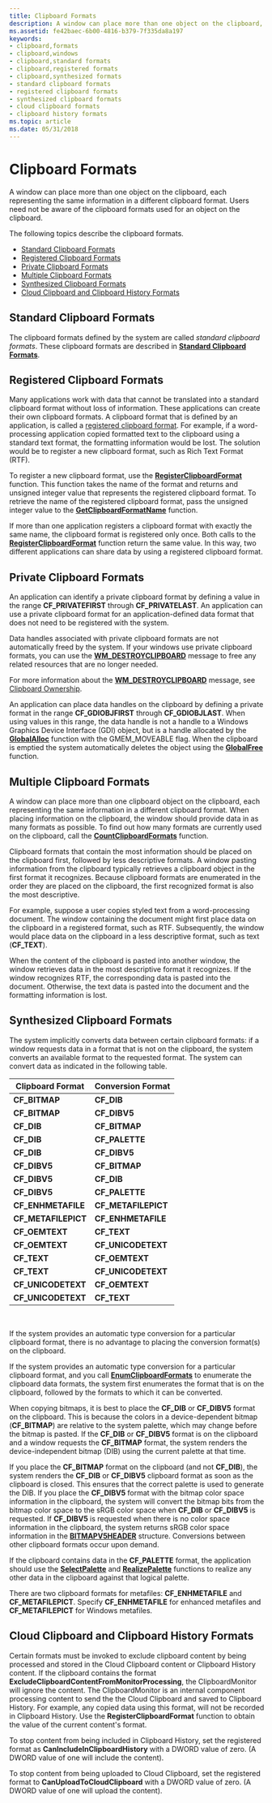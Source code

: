 ```yaml
---
title: Clipboard Formats
description: A window can place more than one object on the clipboard, each representing the same information in a different clipboard format. Users need not be aware of the clipboard formats used for an object on the clipboard.
ms.assetid: fe42baec-6b00-4816-b379-7f335da8a197
keywords:
- clipboard,formats
- clipboard,windows
- clipboard,standard formats
- clipboard,registered formats
- clipboard,synthesized formats
- standard clipboard formats
- registered clipboard formats
- synthesized clipboard formats
- cloud clipboard formats
- clipboard history formats
ms.topic: article
ms.date: 05/31/2018
---
```


# Clipboard Formats

A window can place more than one object on the clipboard, each representing the same information in a different clipboard format. Users need not be aware of the clipboard formats used for an object on the clipboard.

The following topics describe the clipboard formats.

-   [Standard Clipboard Formats](#standard-clipboard-formats)
-   [Registered Clipboard Formats](#registered-clipboard-formats)
-   [Private Clipboard Formats](#private-clipboard-formats)
-   [Multiple Clipboard Formats](#multiple-clipboard-formats)
-   [Synthesized Clipboard Formats](#synthesized-clipboard-formats)
-   [Cloud Clipboard and Clipboard History Formats](#cloud-clipboard-and-clipboard-history-formats)

## Standard Clipboard Formats

The clipboard formats defined by the system are called *standard clipboard formats*. These clipboard formats are described in [**Standard Clipboard Formats**](standard-clipboard-formats.md).

## Registered Clipboard Formats

Many applications work with data that cannot be translated into a standard clipboard format without loss of information. These applications can create their own clipboard formats. A clipboard format that is defined by an application, is called a [registered clipboard format](#registered-clipboard-formats). For example, if a word-processing application copied formatted text to the clipboard using a standard text format, the formatting information would be lost. The solution would be to register a new clipboard format, such as Rich Text Format (RTF).

To register a new clipboard format, use the [**RegisterClipboardFormat**](/windows/desktop/api/Winuser/nf-winuser-registerclipboardformata) function. This function takes the name of the format and returns and unsigned integer value that represents the registered clipboard format. To retrieve the name of the registered clipboard format, pass the unsigned integer value to the [**GetClipboardFormatName**](/windows/desktop/api/Winuser/nf-winuser-getclipboardformatnamea) function.

If more than one application registers a clipboard format with exactly the same name, the clipboard format is registered only once. Both calls to the [**RegisterClipboardFormat**](/windows/desktop/api/Winuser/nf-winuser-registerclipboardformata) function return the same value. In this way, two different applications can share data by using a registered clipboard format.

## Private Clipboard Formats

An application can identify a private clipboard format by defining a value in the range **CF\_PRIVATEFIRST** through **CF\_PRIVATELAST**. An application can use a private clipboard format for an application-defined data format that does not need to be registered with the system.

Data handles associated with private clipboard formats are not automatically freed by the system. If your windows use private clipboard formats, you can use the [**WM\_DESTROYCLIPBOARD**](wm-destroyclipboard.md) message to free any related resources that are no longer needed.

For more information about the [**WM\_DESTROYCLIPBOARD**](wm-destroyclipboard.md) message, see [Clipboard Ownership](clipboard-operations.md).

An application can place data handles on the clipboard by defining a private format in the range **CF\_GDIOBJFIRST** through **CF\_GDIOBJLAST**. When using values in this range, the data handle is not a handle to a Windows Graphics Device Interface (GDI) object, but is a handle allocated by the [**GlobalAlloc**](https://docs.microsoft.com/windows/desktop/api/winbase/nf-winbase-globalalloc) function with the GMEM\_MOVEABLE flag. When the clipboard is emptied the system automatically deletes the object using the [**GlobalFree**](https://docs.microsoft.com/windows/desktop/api/winbase/nf-winbase-globalfree) function.

## Multiple Clipboard Formats

A window can place more than one clipboard object on the clipboard, each representing the same information in a different clipboard format. When placing information on the clipboard, the window should provide data in as many formats as possible. To find out how many formats are currently used on the clipboard, call the [**CountClipboardFormats**](/windows/desktop/api/Winuser/nf-winuser-countclipboardformats) function.

Clipboard formats that contain the most information should be placed on the clipboard first, followed by less descriptive formats. A window pasting information from the clipboard typically retrieves a clipboard object in the first format it recognizes. Because clipboard formats are enumerated in the order they are placed on the clipboard, the first recognized format is also the most descriptive.

For example, suppose a user copies styled text from a word-processing document. The window containing the document might first place data on the clipboard in a registered format, such as RTF. Subsequently, the window would place data on the clipboard in a less descriptive format, such as text (**CF\_TEXT**).

When the content of the clipboard is pasted into another window, the window retrieves data in the most descriptive format it recognizes. If the window recognizes RTF, the corresponding data is pasted into the document. Otherwise, the text data is pasted into the document and the formatting information is lost.

## Synthesized Clipboard Formats

The system implicitly converts data between certain clipboard formats: if a window requests data in a format that is not on the clipboard, the system converts an available format to the requested format. The system can convert data as indicated in the following table.



| Clipboard Format     | Conversion Format    |
|----------------------|----------------------|
| **CF\_BITMAP**       | **CF\_DIB**          |
| **CF\_BITMAP**       | **CF\_DIBV5**        |
| **CF\_DIB**          | **CF\_BITMAP**       |
| **CF\_DIB**          | **CF\_PALETTE**      |
| **CF\_DIB**          | **CF\_DIBV5**        |
| **CF\_DIBV5**        | **CF\_BITMAP**       |
| **CF\_DIBV5**        | **CF\_DIB**          |
| **CF\_DIBV5**        | **CF\_PALETTE**      |
| **CF\_ENHMETAFILE**  | **CF\_METAFILEPICT** |
| **CF\_METAFILEPICT** | **CF\_ENHMETAFILE**  |
| **CF\_OEMTEXT**      | **CF\_TEXT**         |
| **CF\_OEMTEXT**      | **CF\_UNICODETEXT**  |
| **CF\_TEXT**         | **CF\_OEMTEXT**      |
| **CF\_TEXT**         | **CF\_UNICODETEXT**  |
| **CF\_UNICODETEXT**  | **CF\_OEMTEXT**      |
| **CF\_UNICODETEXT**  | **CF\_TEXT**         |



 

If the system provides an automatic type conversion for a particular clipboard format, there is no advantage to placing the conversion format(s) on the clipboard.

If the system provides an automatic type conversion for a particular clipboard format, and you call [**EnumClipboardFormats**](/windows/desktop/api/Winuser/nf-winuser-enumclipboardformats) to enumerate the clipboard data formats, the system first enumerates the format that is on the clipboard, followed by the formats to which it can be converted.

When copying bitmaps, it is best to place the **CF\_DIB** or **CF\_DIBV5** format on the clipboard. This is because the colors in a device-dependent bitmap (**CF\_BITMAP**) are relative to the system palette, which may change before the bitmap is pasted. If the **CF\_DIB** or **CF\_DIBV5** format is on the clipboard and a window requests the **CF\_BITMAP** format, the system renders the device-independent bitmap (DIB) using the current palette at that time.

If you place the **CF\_BITMAP** format on the clipboard (and not **CF\_DIB**), the system renders the **CF\_DIB** or **CF\_DIBV5** clipboard format as soon as the clipboard is closed. This ensures that the correct palette is used to generate the DIB. If you place the **CF\_DIBV5** format with the bitmap color space information in the clipboard, the system will convert the bitmap bits from the bitmap color space to the sRGB color space when **CF\_DIB** or **CF\_DIBV5** is requested. If **CF\_DIBV5** is requested when there is no color space information in the clipboard, the system returns sRGB color space information in the [**BITMAPV5HEADER**](https://docs.microsoft.com/windows/desktop/api/wingdi/ns-wingdi-bitmapv5header) structure. Conversions between other clipboard formats occur upon demand.

If the clipboard contains data in the **CF\_PALETTE** format, the application should use the [**SelectPalette**](https://docs.microsoft.com/windows/desktop/api/wingdi/nf-wingdi-selectpalette) and [**RealizePalette**](https://docs.microsoft.com/windows/desktop/api/wingdi/nf-wingdi-realizepalette) functions to realize any other data in the clipboard against that logical palette.

There are two clipboard formats for metafiles: **CF\_ENHMETAFILE** and **CF\_METAFILEPICT**. Specify **CF\_ENHMETAFILE** for enhanced metafiles and **CF\_METAFILEPICT** for Windows metafiles.
 
## Cloud Clipboard and Clipboard History Formats

Certain formats must be invoked to exclude clipboard content by being processed and stored in the Cloud Clipboard content or Clipboard History content. If the clipboard contains the format  **ExcludeClipboardContentFromMonitorProcessing**, the ClipboardMonitor will ignore the content. The ClipboardMonitor is an internal component processing content to send the the Cloud Clipboard and saved to Clipboard History. For example, any copied data using this format, will not be recorded in Clipboard History. Use the **RegisterClipboardFormat** function to obtain the value of the current content's format. 

To stop content from being included in Clipboard History, set the registered format as **CanIncludeInClipboardHistory** with a DWORD value of zero. (A DWORD value of one will include the content). 

To stop content from being uploaded to Cloud Clipboard, set the registered format to **CanUploadToCloudClipboard** with a DWORD value of zero. (A DWORD value of one will upload the content). 




